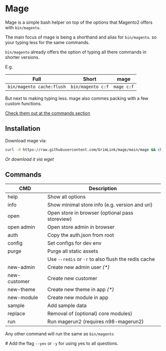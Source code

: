 # Mage

Mage is a simple bash helper
on top of the options that Magento2 offers with `bin/magento`.

The main focus of mage is being a shorthand and alias for `bin/magento`.
so your typing less for the same commands.

`bin/magento` already offers the option of typing all there commands
in shorter versions.

E.g.

| Full                      | Short             | mage       |
| ------------------------- | ----------------- | ---------- |
| `bin/magento cache:flush` | `bin/magento c:f` | `mage c:f` |

But next to making typing less.
mage also commes packing with a few custom functions.

[Check them out at the commands section](#commands)

## Installation

Download mage via:

```bash
curl -O https://raw.githubusercontent.com/GrimLink/mage/main/mage && chmod +x mage
```

_Or download it via wget_

## Commands

| CMD          | Description                                         |
| ------------ | --------------------------------------------------- |
| help         | Show all options                                    |
| info         | Show minimal store info (e.g. version and uri)      |
| open         | Open store in browser (optional pass storeview)     |
| open admin   | Open store admin in browser                         |
| auth         | Copy the auth.json from root                        |
| config       | Set configs for dev env                             |
| purge        | Purge all static assets                             |
|              | Use `--redis` or `-r` to also flush the redis cache |
| new-admin    | Create new admin user _(*)_                         |
| new-customer | Create new customer                                 |
| new-theme    | Create new theme in app _(*)_                       |
| new-module   | Create new module in app                            |
| sample       | Add sample data                                     |
| replace      | Removal of (optional) core modules)                 |
| run          | Run magerun2 (requires n98-magerun2)                |

Any other command will run the same as `bin/magento`

_#_ Add the flag `--yes` or `-y` for using yes to all questions.
